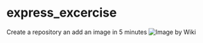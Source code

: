 # express_excercise
Create a repository an add an image in 5 minutes
![Image by Wiki](https://upload.wikimedia.org/wikipedia/commons/2/2a/Zeuzera.pyrina.2.jpg)